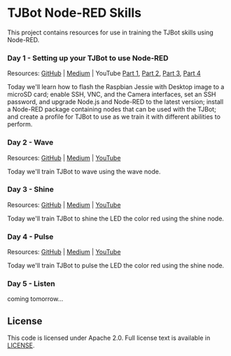 # TJBot Node-RED Skills

This project contains resources for use in training the TJBot skills using Node-RED.

### Day 1 - Setting up your TJBot to use Node-RED

Resources: [GitHub](1-setup) | [Medium](https://medium.com/@jeancarlbisson/setting-up-your-tjbot-to-use-node-red-df94ff94a114) | YouTube [Part 1](https://www.youtube.com/watch?v=J23LdKeghBg), [Part 2](https://www.youtube.com/watch?v=xLfpcJYa8eI), [Part 3](https://www.youtube.com/watch?v=EKmSuDYbzhE), [Part 4](https://www.youtube.com/watch?v=Je9VJv_sxt8)

Today we'll learn how to flash the Raspbian Jessie with Desktop image to a microSD card; enable SSH, VNC, and the Camera interfaces, set an SSH password, and upgrade Node.js and Node-RED to the latest version; install a Node-RED package containing nodes that can be used with the TJBot; and create a profile for TJBot to use as we train it with different abilities to perform. 

### Day 2 - Wave

Resources: [GitHub](2-wave) | [Medium](https://medium.com/@jeancarlbisson/train-tjbot-to-wave-in-node-red-62826d269ba5) | [YouTube](https://www.youtube.com/watch?v=uE8pvLttipU)

Today we'll train TJBot to wave using the wave node.

### Day 3 - Shine

Resources: [GitHub](3-shine) | [Medium](https://medium.com/@jeancarlbisson/train-tjbot-to-shine-led-in-node-red-918fcc6d844d) | [YouTube](https://www.youtube.com/watch?v=8htZriltJuc)

Today we'll train TJBot to shine the LED the color red using the shine node.

### Day 4 - Pulse

Resources: [GitHub](4-pulse) | [Medium](https://medium.com/@jeancarlbisson/train-tjbot-to-pulse-the-led-in-node-red-ca044b2ef63) | [YouTube](https://www.youtube.com/watch?v=AkOWGQjlaXk)

Today we'll train TJBot to pulse the LED the color red using the shine node.

### Day 5 - Listen

coming tomorrow...

## License

This code is licensed under Apache 2.0. Full license text is available in [LICENSE](LICENSE).
